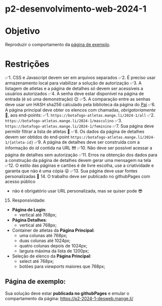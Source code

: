 # p2-desenvolvimento-web-2024-1

# Objetivo
Reproduzir o comportamento da [página de exemplo](#página-de-exemplo).

# Restrições
✅1. CSS e Javascript devem ser em arquivos separados 
✅2. É preciso usar armazenamento local para viabilizar a solução de autorização 
✅3. A listagem de atletas e a página de detalhes só devem ser acessíveis a usuários autorizados 
✅4. A senha deve estar disponível na página de entrada (é só uma demonstração) :relieved:
✅5. A comparação entre as senhas deve usar um HASH sha256 calculado pela biblioteca da página do [Paj](https:///www.pajhome.org.uk/crypt/md5/scripts.html)
✅6. A página principal deve obter os elencos com chamadas, *obrigatoriamente* 👮, aos end-points: 
   ✅1. `https://botafogo-atletas.mange.li/2024-1/all`
   ✅2. `https://botafogo-atletas.mange.li/2024-1/masculino`
   ✅3. `https://botafogo-atletas.mange.li/2024-1/feminino`
✅7. Sua página deve permitir filtrar a lista de atletas :raised_eyebrow:
✅8. Os dados da página de detalhes devem ser obtidos do end-point `https://botafogo-atletas.mange.li/2024-1/{atleta-id}`
✅9. A página de detalhes deve ser construída com a informação do *id* contida na URL :exclamation::exclamation::exclamation:
✅10. Não deve ser possível acessar a página de detalhes sem autorização 
✅11. Erros na obtenção dos dados para a construção da página de detalhes devem gerar uma mensagem na tela 
✅12. O estilo das páginas e cartões é de livre escolha, use a criatividade e garanta que não é uma cópia 😜
✅13. Sua página deve usar fontes personalizadas  :unicorn:
14. O trabalho deve ser publicado no githubPages com acesso público
   - não é obrigatório usar URL personalizada, mas se quiser pode 😎
15. Responsividade:
   - **Página de Login**:
      - vertical até 768px;   
   - **Página Detalhes**:
      - vertical até 768px;
   - Container de atletas da **Página Principal**:
      - uma colunas até 768px;
      - duas colunas até 1024px;
      - quatro colunas depois de 1024px;
      - largura máxima da lista de 1200px;
   - Seleção de elenco da **Página Principal**:
      - select até 768px;
      - botões para _viewports_ maiores que 768px;
## Página de exemplo:
  Sua solução deve estar **publicada no githubPages** e emular o compartamento da página: https://p2-2024-1-desweb.mange.li/
